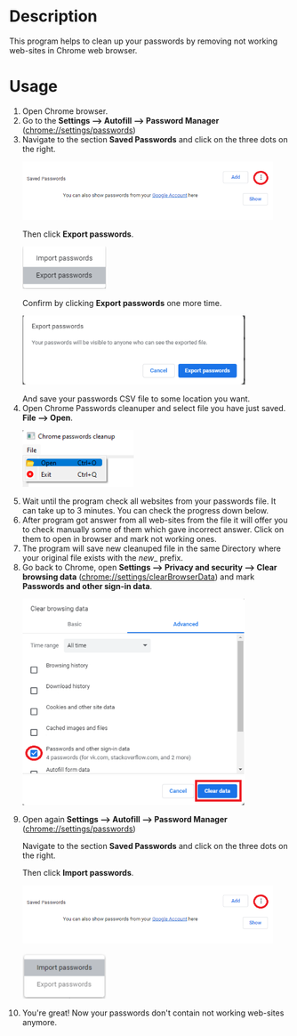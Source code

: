 # Description
This program helps to clean up your passwords by removing not working web-sites in Chrome web browser.
# Usage
1. Open Chrome browser. 
2. Go to the **Settings --> Autofill --> Password Manager** 
([chrome://settings/passwords](chrome://settings/passwords/)) 
3. Navigate to the section **Saved Passwords** and click on the three dots on the right. </p>
<img src="readme-img/chrome_saved_passwords.png" width="450"></p>
Then click **Export passwords**.</p> 
<img src="readme-img/chrome_export_passwords.png" width="150"></p>
Confirm by clicking **Export passwords** one more time.</p>
<img src="readme-img/chrome_export_confirm.png" width="400"></p>
And save your passwords CSV file to some location you want.
4. Open Chrome Passwords cleanuper and select file you have just saved. **File --> Open**.</p>
<img src="readme-img/cleanuper_open_file.png" width="200"></p>
5. Wait until the program check all websites from your passwords file. It can take up to 3 minutes. You can check the 
progress down below.
6. After program got answer from all web-sites from the file it will offer you to check manually some of them which gave
incorrect answer.
Click on them to open in browser and  mark not working ones.
7. The program will save new cleanuped file in the same Directory where your original file exists with the _new__ prefix.
8. Go back to Chrome, open **Settings --> Privacy and security --> Clear browsing data**
([chrome://settings/clearBrowserData](chrome://settings/clearBrowserData)) and mark **Passwords
and other sign-in data**.</p>
<img src="readme-img/chrome_clear_data.png" width="400"></p>
9. Open again **Settings --> Autofill --> Password Manager** 
([chrome://settings/passwords](chrome://settings/passwords/))</p>
Navigate to the section **Saved Passwords** and click on the three dots on the right.</p>
Then click **Import passwords**.</p> 
<img src="readme-img/chrome_saved_passwords.png" width="450"></p>
<img src="readme-img/chrome_import_passwords.png" width="150"></p>
10. You're great! Now your passwords don't contain not working web-sites anymore.